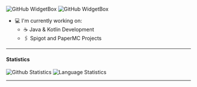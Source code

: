 ![GitHub WidgetBox](https://github-widgetbox.vercel.app/api/profile?username=geox25&data=followers,repositories,stars,commits&theme=darkmode)
![GitHub WidgetBox](https://github-widgetbox.vercel.app/api/skills?languages=kotlin,java,cpp,c,html,css,js,lua,json,yaml,bash&theme=darkmode)


- 💻 I'm currently working on:
  - ☕ Java & Kotlin Development
  - 🖇️ Spigot and PaperMC Projects
---
#### Statistics
![Github Statistics](https://github-readme-stats.vercel.app/api?username=geox25&theme=dark)
![Language Statistics](https://github-readme-stats.vercel.app/api/top-langs/?username=geox25&theme=dark&layout=compact)

---

